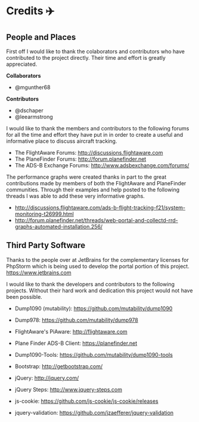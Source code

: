 # Credits :airplane:

## People and Places

First off I would like to thank the colaborators and contributors who have contributed to the project
directly. Their time and effort is greatly appreciated.

**Collaborators**

* @mgunther68

**Contributors**

* @dschaper
* @leearmstrong

I would like to thank the members and contributors to the following forums for all the time and effort
they have put in in order to create a useful and informative place to discuss aircraft tracking.

* The FlightAware Forums:     http://discussions.flightaware.com
* The PlaneFinder Forums:     http://forum.planefinder.net
* The ADS-B Exchange Forums:  http://www.adsbexchange.com/forums/

The performance graphs were created thanks in part to the great contributions made by members of both
the FlightAware and PlaneFinder communities. Through their examples and help posted to the following
threads I was able to add these very informative graphs.

* http://discussions.flightaware.com/ads-b-flight-tracking-f21/system-monitoring-t26999.html
* http://forum.planefinder.net/threads/web-portal-and-collectd-rrd-graphs-automated-installation.256/

## Third Party Software

Thanks to the people over at JetBrains for the complementary licenses for PhpStorm which is being used
to develop the portal portion of this project. https://www.jetbrains.com

I would like to thank the developers and contributors to the following projects. Without their
hard work and dedication this project would not have been possible.

* Dump1090 (mutability):      https://github.com/mutability/dump1090
* Dump978:                    https://github.com/mutability/dump978
* FlightAware's PiAware:      http://flightaware.com
* Plane Finder ADS-B Client:  https://planefinder.net
* Dump1090-Tools:             https://github.com/mutability/dump1090-tools

* Bootstrap:          http://getbootstrap.com/
* jQuery:             http://jquery.com/
* jQuery Steps:       http://www.jquery-steps.com
* js-cookie:          https://github.com/js-cookie/js-cookie/releases
* jquery-validation:  https://github.com/jzaefferer/jquery-validation